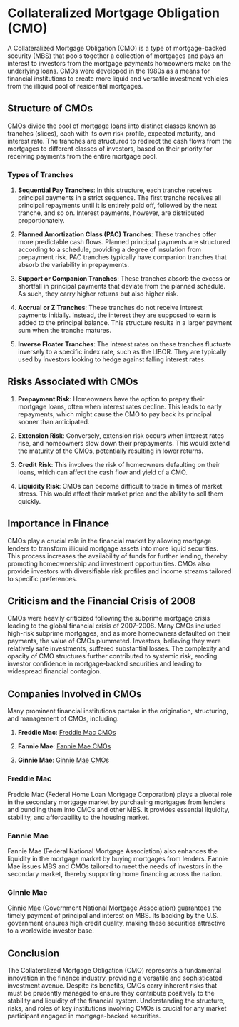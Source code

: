 # Collateralized Mortgage Obligation (CMO)

A Collateralized Mortgage Obligation (CMO) is a type of mortgage-backed security (MBS) that pools together a collection of mortgages and pays an interest to investors from the mortgage payments homeowners make on the underlying loans. CMOs were developed in the 1980s as a means for financial institutions to create more liquid and versatile investment vehicles from the illiquid pool of residential mortgages.

## Structure of CMOs

CMOs divide the pool of mortgage loans into distinct classes known as tranches (slices), each with its own risk profile, expected maturity, and interest rate. The tranches are structured to redirect the cash flows from the mortgages to different classes of investors, based on their priority for receiving payments from the entire mortgage pool.

### Types of Tranches

1. **Sequential Pay Tranches**: In this structure, each tranche receives principal payments in a strict sequence. The first tranche receives all principal repayments until it is entirely paid off, followed by the next tranche, and so on. Interest payments, however, are distributed proportionately.

2. **Planned Amortization Class (PAC) Tranches**: These tranches offer more predictable cash flows. Planned principal payments are structured according to a schedule, providing a degree of insulation from prepayment risk. PAC tranches typically have companion tranches that absorb the variability in prepayments.

3. **Support or Companion Tranches**: These tranches absorb the excess or shortfall in principal payments that deviate from the planned schedule. As such, they carry higher returns but also higher risk.

4. **Accrual or Z Tranches**: These tranches do not receive interest payments initially. Instead, the interest they are supposed to earn is added to the principal balance. This structure results in a larger payment sum when the tranche matures.

5. **Inverse Floater Tranches**: The interest rates on these tranches fluctuate inversely to a specific index rate, such as the LIBOR. They are typically used by investors looking to hedge against falling interest rates.

## Risks Associated with CMOs

1. **Prepayment Risk**: Homeowners have the option to prepay their mortgage loans, often when interest rates decline. This leads to early repayments, which might cause the CMO to pay back its principal sooner than anticipated.

2. **Extension Risk**: Conversely, extension risk occurs when interest rates rise, and homeowners slow down their prepayments. This would extend the maturity of the CMOs, potentially resulting in lower returns.

3. **Credit Risk**: This involves the risk of homeowners defaulting on their loans, which can affect the cash flow and yield of a CMO.

4. **Liquidity Risk**: CMOs can become difficult to trade in times of market stress. This would affect their market price and the ability to sell them quickly.

## Importance in Finance

CMOs play a crucial role in the financial market by allowing mortgage lenders to transform illiquid mortgage assets into more liquid securities. This process increases the availability of funds for further lending, thereby promoting homeownership and investment opportunities. CMOs also provide investors with diversifiable risk profiles and income streams tailored to specific preferences.

## Criticism and the Financial Crisis of 2008

CMOs were heavily criticized following the subprime mortgage crisis leading to the global financial crisis of 2007-2008. Many CMOs included high-risk subprime mortgages, and as more homeowners defaulted on their payments, the value of CMOs plummeted. Investors, believing they were relatively safe investments, suffered substantial losses. The complexity and opacity of CMO structures further contributed to systemic risk, eroding investor confidence in mortgage-backed securities and leading to widespread financial contagion.

## Companies Involved in CMOs

Many prominent financial institutions partake in the origination, structuring, and management of CMOs, including:

1. **Freddie Mac**: [Freddie Mac CMOs](https://www.freddiemac.com)

2. **Fannie Mae**: [Fannie Mae CMOs](https://www.fanniemae.com/)

3. **Ginnie Mae**: [Ginnie Mae CMOs](https://www.ginniemae.gov/)

### Freddie Mac

Freddie Mac (Federal Home Loan Mortgage Corporation) plays a pivotal role in the secondary mortgage market by purchasing mortgages from lenders and bundling them into CMOs and other MBS. It provides essential liquidity, stability, and affordability to the housing market.

### Fannie Mae

Fannie Mae (Federal National Mortgage Association) also enhances the liquidity in the mortgage market by buying mortgages from lenders. Fannie Mae issues MBS and CMOs tailored to meet the needs of investors in the secondary market, thereby supporting home financing across the nation.

### Ginnie Mae

Ginnie Mae (Government National Mortgage Association) guarantees the timely payment of principal and interest on MBS. Its backing by the U.S. government ensures high credit quality, making these securities attractive to a worldwide investor base.

## Conclusion

The Collateralized Mortgage Obligation (CMO) represents a fundamental innovation in the finance industry, providing a versatile and sophisticated investment avenue. Despite its benefits, CMOs carry inherent risks that must be prudently managed to ensure they contribute positively to the stability and liquidity of the financial system. Understanding the structure, risks, and roles of key institutions involving CMOs is crucial for any market participant engaged in mortgage-backed securities.